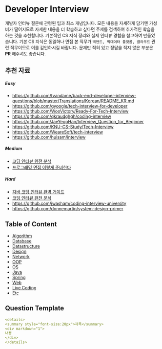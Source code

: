 # Developer Interview
개발자 인터뷰 질문에 관련된 팁과 최소 개념입니다. 모든 내용을 자세하게 담기엔 가성비가 떨어지므로 자세한 내용을 더 학습하고 싶다면 주제를 검색하여 추가적인 학습을 하는 것을 추천합니다. 기본적인 CS 지식 정리와 실제 인터뷰 경험을 참고하여 만들었습니다. 기본 CS 지식은 동일하나 면접 본 직무가 `백앤드, 빅데이터 플랫폼, 클라우드` 관련 직무이므로 이를 감안하시길 바랍니다. 문제만 적혀 있고 정답을 적지 않은 부분은 **PR** 해주셔도 좋습니다. 

## 추천 자료
##### Easy
- https://github.com/tvandame/back-end-developer-interview-questions/blob/master/Translations/Korean/README_KR.md
- https://github.com/gyoogle/tech-interview-for-developer
- https://github.com/WooVictory/Ready-For-Tech-Interview
- https://github.com/qkraudghgh/coding-interview
- https://github.com/JaeYeopHan/Interview_Question_for_Beginner
- https://github.com/KNU-CS-Study/Tech-Interview
- https://github.com/WeareSoft/tech-interview
- https://github.com/huisam/interview

##### Medium
- [코딩 인터뷰 완전 분석](https://www.aladin.co.kr/shop/wproduct.aspx?ItemId=115116545)
- [프로그래밍 면접 이렇게 준비한다](https://www.aladin.co.kr/shop/wproduct.aspx?ISBN=K172635329&start=pnaver_02)

##### Hard
- [자바 코딩 인터뷰 완벽 거이드](https://www.aladin.co.kr/shop/wproduct.aspx?ItemId=299393634)
- [코딩 인터뷰 완전 분석](https://www.aladin.co.kr/shop/wproduct.aspx?ItemId=115116545)
- https://github.com/jwasham/coding-interview-university
- https://github.com/donnemartin/system-design-primer


## Table of Content
- [Algorithm](./Algorithm/README.md)
- [Database](./Database/README.md)
- [Datastructure](./Datastructure/README.md)
- [Design](./Design/README.md)
- [Network](./Network/README.md)
- [OOP](./OOP/README.md)
- [OS](./OS/README.md)
- [Java](./Java/README.md)
- [Spring](./Spring/README.md)
- [Web](./Web/README.md)
- [Live Coding](./LiveCoding/README.md)
- [Etc](./Etc/README.md)

## Question Template
```yml
<details>
<summary style="font-size:20px">제목</summary>
<div markdown="1">
내용
</div>
</details>
```
